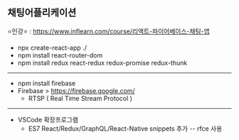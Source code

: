 ## 채팅어플리케이션
:star:인강:star: : https://www.inflearn.com/course/리액트-파이어베이스-채팅-앱

* npx create-react-app ./
* npm install react-router-dom
* npm install redux react-redux redux-promise redux-thunk
---
* npm install firebase
* Firebase > https://firebase.google.com/
  * RTSP ( Real Time Stream Protocol )
  
---
* VSCode 확장프로그램 
   * ES7 React/Redux/GraphQL/React-Native snippets 추가 -- rfce 사용
